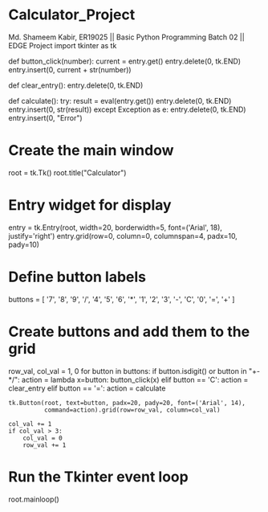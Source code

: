 # Calculator_Project
Md. Shameem Kabir, ER19025 || Basic Python Programming Batch 02 || EDGE Project
import tkinter as tk

def button_click(number):
    current = entry.get()
    entry.delete(0, tk.END)
    entry.insert(0, current + str(number))

def clear_entry():
    entry.delete(0, tk.END)

def calculate():
    try:
        result = eval(entry.get())
        entry.delete(0, tk.END)
        entry.insert(0, str(result))
    except Exception as e:
        entry.delete(0, tk.END)
        entry.insert(0, "Error")

# Create the main window
root = tk.Tk()
root.title("Calculator")

# Entry widget for display
entry = tk.Entry(root, width=20, borderwidth=5, font=('Arial', 18), justify='right')
entry.grid(row=0, column=0, columnspan=4, padx=10, pady=10)

# Define button labels
buttons = [
    '7', '8', '9', '/',
    '4', '5', '6', '*',
    '1', '2', '3', '-',
    'C', '0', '=', '+'
]

# Create buttons and add them to the grid
row_val, col_val = 1, 0
for button in buttons:
    if button.isdigit() or button in "+-*/":
        action = lambda x=button: button_click(x)
    elif button == 'C':
        action = clear_entry
    elif button == '=':
        action = calculate

    tk.Button(root, text=button, padx=20, pady=20, font=('Arial', 14),
              command=action).grid(row=row_val, column=col_val)

    col_val += 1
    if col_val > 3:
        col_val = 0
        row_val += 1

# Run the Tkinter event loop
root.mainloop()
